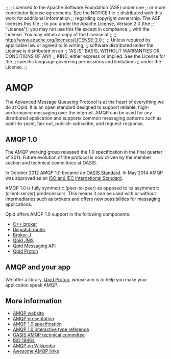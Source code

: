 ;;
;; Licensed to the Apache Software Foundation (ASF) under one
;; or more contributor license agreements.  See the NOTICE file
;; distributed with this work for additional information
;; regarding copyright ownership.  The ASF licenses this file
;; to you under the Apache License, Version 2.0 (the
;; "License"); you may not use this file except in compliance
;; with the License.  You may obtain a copy of the License at
;; 
;;   http://www.apache.org/licenses/LICENSE-2.0
;; 
;; Unless required by applicable law or agreed to in writing,
;; software distributed under the License is distributed on an
;; "AS IS" BASIS, WITHOUT WARRANTIES OR CONDITIONS OF ANY
;; KIND, either express or implied.  See the License for the
;; specific language governing permissions and limitations
;; under the License.
;;

# AMQP

The Advanced Message Queueing Protocol is at the heart of everything
we do at Qpid. It is an open standard designed to support reliable,
high-performance messaging over the internet. AMQP can be used for any
distributed application and supports common messaging patterns such as
point-to-point, fan-out, publish-subscribe, and request-response.

## AMQP 1.0

The AMQP working group released the 1.0 specification in the final
quarter of 2011. Future evolution of the protocol is now driven by the
member section and technical committees at OASIS.

In October 2012 AMQP 1.0 became an [OASIS Standard][oasis].  In May
2014 AMQP was approved as an
[ISO and IEC International Standard][iso].

[oasis]: http://www.amqp.org/node/102
[iso]: https://www.oasis-open.org/news/pr/iso-and-iec-approve-oasis-amqp-advanced-message-queuing-protocol

AMQP 1.0 is fully symmetric (peer-to-peer) as opposed to its
asymmetric (client-server) predecessors. This means it can be used
with or without intermediaries such as brokers and offers new
possibilities for messaging applications.

Qpid offers AMQP 1.0 support in the following components:

<div class="two-column" markdown="1">

 - [C++ broker]({{site.url}}/components/cpp-broker/index.html)
 - [Dispatch router]({{site.url}}/components/dispatch-router/index.html)
 - [Broker-J]({{site.url}}/components/broker-j/index.html)
 - [Qpid JMS]({{site.url}}/components/jms/index.html)
 - [Qpid Messaging API]({{site.url}}/components/messaging-api/index.html)
 - [Qpid Proton]({{site.url}}/proton/index.html)

</div>

## AMQP and your app

We offer a library, [Qpid Proton]({{site.url}}/proton/index.html),
whose aim is to help you make your application speak AMQP.

## More information

 - [AMQP website](http://www.amqp.org/)
 - [AMQP presentation](http://www.amqp.org/sites/amqp.org/files/2014.05.01%20ISO%2019464%20AMQP-ORG_0.pdf)
 - [AMQP 1.0 specification](http://docs.oasis-open.org/amqp/core/v1.0/os/amqp-core-overview-v1.0-os.html)
 - [AMQP 1.0 interactive type reference](type-reference.html)
 - [OASIS AMQP technical committee](https://www.oasis-open.org/committees/tc_home.php?wg_abbrev=amqp)
 - [ISO 19464](http://www.iso.org/iso/home/store/catalogue_tc/catalogue_detail.htm?csnumber=64955)
 - [AMQP on Wikipedia](http://en.wikipedia.org/wiki/Advanced_Message_Queuing_Protocol)
 - [Awesome AMQP links](https://github.com/xinchen10/awesome-amqp)

